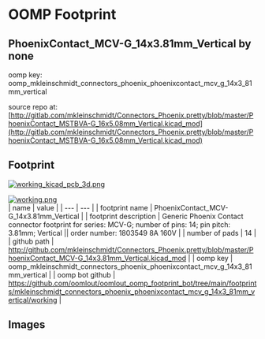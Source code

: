 # OOMP Footprint  
## PhoenixContact_MCV-G_14x3.81mm_Vertical  by none  
  
oomp key: oomp_mkleinschmidt_connectors_phoenix_phoenixcontact_mcv_g_14x3_81mm_vertical  
  
source repo at: [http://gitlab.com/mkleinschmidt/Connectors_Phoenix.pretty/blob/master/PhoenixContact_MSTBVA-G_16x5.08mm_Vertical.kicad_mod](http://gitlab.com/mkleinschmidt/Connectors_Phoenix.pretty/blob/master/PhoenixContact_MSTBVA-G_16x5.08mm_Vertical.kicad_mod)  
## Footprint  
  
[![working_kicad_pcb_3d.png](working_kicad_pcb_3d_600.png)](working_kicad_pcb_3d.png)  
  
[![working.png](working_600.png)](working.png)  
| name | value | 
| --- | --- | 
| footprint name | PhoenixContact_MCV-G_14x3.81mm_Vertical | 
| footprint description | Generic Phoenix Contact connector footprint for series: MCV-G; number of pins: 14; pin pitch: 3.81mm; Vertical || order number: 1803549 8A 160V | 
| number of pads | 14 | 
| github path | http://github.com/mkleinschmidt/Connectors_Phoenix.pretty/blob/master/PhoenixContact_MCV-G_14x3.81mm_Vertical.kicad_mod | 
| oomp key | oomp_mkleinschmidt_connectors_phoenix_phoenixcontact_mcv_g_14x3_81mm_vertical | 
| oomp bot github | https://github.com/oomlout/oomlout_oomp_footprint_bot/tree/main/footprints/mkleinschmidt_connectors_phoenix_phoenixcontact_mcv_g_14x3_81mm_vertical/working | 
## Images  

